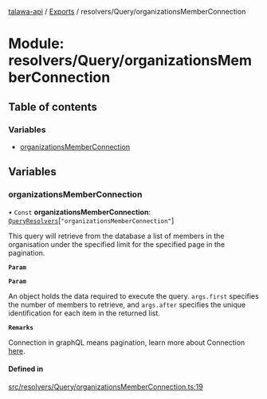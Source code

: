 [talawa-api](../README.md) / [Exports](../modules.md) / resolvers/Query/organizationsMemberConnection

# Module: resolvers/Query/organizationsMemberConnection

## Table of contents

### Variables

- [organizationsMemberConnection](resolvers_Query_organizationsMemberConnection.md#organizationsmemberconnection)

## Variables

### organizationsMemberConnection

• `Const` **organizationsMemberConnection**: [`QueryResolvers`](types_generatedGraphQLTypes.md#queryresolvers)[``"organizationsMemberConnection"``]

This query will retrieve from the database a list of members
in the organisation under the specified limit for the specified page in the pagination.

**`Param`**

**`Param`**

An object holds the data required to execute the query.
`args.first` specifies the number of members to retrieve, and `args.after` specifies
the unique identification for each item in the returned list.

**`Remarks`**

Connection in graphQL means pagination,
learn more about Connection [here](https://relay.dev/graphql/connections.htm).

#### Defined in

[src/resolvers/Query/organizationsMemberConnection.ts:19](https://github.com/PalisadoesFoundation/talawa-api/blob/e69119f/src/resolvers/Query/organizationsMemberConnection.ts#L19)
